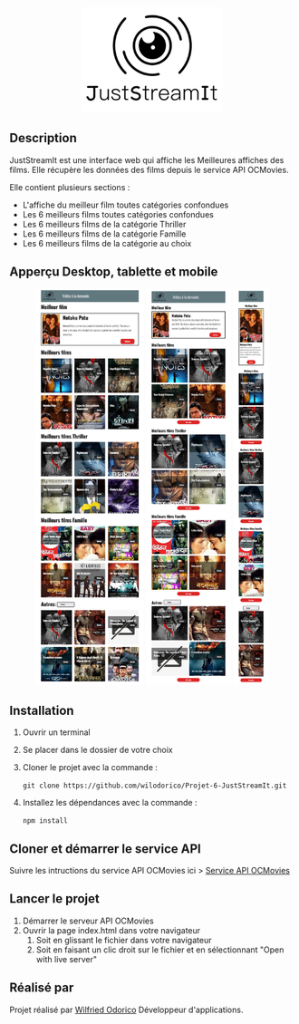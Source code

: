 <div align="center">
<img src="medias/logo-juststreamit.png" alt="logo juststreamit" width="250"/>
</div> 


## Description

JustStreamIt est une interface web qui affiche les Meilleures affiches des films.
Elle récupère les données des films depuis le service API OCMovies.

Elle contient plusieurs sections :

- L'affiche du meilleur film toutes catégories confondues
- Les 6 meilleurs films toutes catégories confondues
- Les 6 meilleurs films de la catégorie Thriller
- Les 6 meilleurs films de la catégorie Famille
- Les 6 meilleurs films de la catégorie au choix

## Apperçu Desktop, tablette et mobile
<div align="center">
<img src="medias/screenshot.png" alt="logo juststreamit" height="700"/>
<img src="medias/screenshot-tablet.png" alt="logo juststreamit" height="700"/>
<img src="medias/screenshot-mobile.png" alt="logo juststreamit" height="700"/>
</div> 

## Installation

1. Ouvrir un terminal
2. Se placer dans le dossier de votre choix
3. Cloner le projet avec la commande : 
   
   `git clone https://github.com/wilodorico/Projet-6-JustStreamIt.git`

4. Installez les dépendances avec la commande : 

   `npm install`


## Cloner et démarrer le service API
Suivre les intructions du service API OCMovies ici > [Service API OCMovies](https://github.com/OpenClassrooms-Student-Center/OCMovies-API-EN-FR)


## Lancer le projet
1. Démarrer le serveur API OCMovies
2. Ouvrir la page index.html dans votre navigateur
   1. Soit en glissant le fichier dans votre navigateur
   2. Soit en faisant un clic droit sur le fichier et en sélectionnant "Open with live server"

## Réalisé par

Projet réalisé par [Wilfried Odorico](https://github.com/wilodorico) Développeur d'applications.
